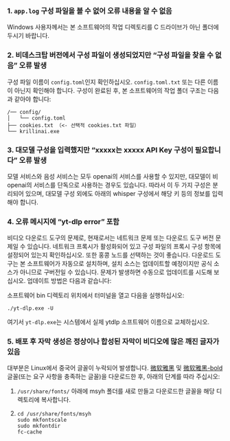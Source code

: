 ### 1. `app.log` 구성 파일을 볼 수 없어 오류 내용을 알 수 없음
Windows 사용자께서는 본 소프트웨어의 작업 디렉토리를 C 드라이브가 아닌 폴더에 두시기 바랍니다.

### 2. 비데스크탑 버전에서 구성 파일이 생성되었지만 “구성 파일을 찾을 수 없음” 오류 발생
구성 파일 이름이 `config.toml`인지 확인하십시오. `config.toml.txt` 또는 다른 이름이 아닌지 확인해야 합니다.
구성이 완료된 후, 본 소프트웨어의 작업 폴더 구조는 다음과 같아야 합니다:
```
/── config/
│   └── config.toml
├── cookies.txt （<- 선택적 cookies.txt 파일）
└── krillinai.exe
```

### 3. 대모델 구성을 입력했지만 “xxxxx는 xxxxx API Key 구성이 필요합니다” 오류 발생
모델 서비스와 음성 서비스는 모두 openai의 서비스를 사용할 수 있지만, 대모델이 비openai의 서비스를 단독으로 사용하는 경우도 있습니다. 따라서 이 두 가지 구성은 분리되어 있으며, 대모델 구성 외에도 아래의 whisper 구성에서 해당 키 등의 정보를 입력해야 합니다.

### 4. 오류 메시지에 “yt-dlp error” 포함
비디오 다운로드 도구의 문제로, 현재로서는 네트워크 문제 또는 다운로드 도구 버전 문제일 수 있습니다. 네트워크 프록시가 활성화되어 있고 구성 파일의 프록시 구성 항목에 설정되어 있는지 확인하십시오. 또한 홍콩 노드를 선택하는 것이 좋습니다. 다운로드 도구는 본 소프트웨어가 자동으로 설치하며, 설치 소스는 업데이트할 예정이지만 공식 소스가 아니므로 구버전일 수 있습니다. 문제가 발생하면 수동으로 업데이트를 시도해 보십시오. 업데이트 방법은 다음과 같습니다:

소프트웨어 bin 디렉토리 위치에서 터미널을 열고 다음을 실행하십시오:
```
./yt-dlp.exe -U
```
여기서 `yt-dlp.exe`는 시스템에서 실제 ytdlp 소프트웨어 이름으로 교체하십시오.

### 5. 배포 후 자막 생성은 정상이나 합성된 자막이 비디오에 많은 깨진 글자가 있음
대부분은 Linux에서 중국어 글꼴이 누락되어 발생합니다. [微软雅黑](https://modelscope.cn/models/Maranello/KrillinAI_dependency_cn/resolve/master/%E5%AD%97%E4%BD%93/msyh.ttc) 및 [微软雅黑-bold](https://modelscope.cn/models/Maranello/KrillinAI_dependency_cn/resolve/master/%E5%AD%97%E4%BD%93/msyhbd.ttc) 글꼴(또는 요구 사항을 충족하는 글꼴)을 다운로드한 후, 아래의 단계를 따라 주십시오:
1. `/usr/share/fonts/` 아래에 msyh 폴더를 새로 만들고 다운로드한 글꼴을 해당 디렉토리에 복사합니다.
2. 
    ```
    cd /usr/share/fonts/msyh
    sudo mkfontscale
    sudo mkfontdir
    fc-cache
    ```